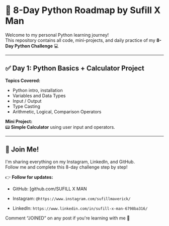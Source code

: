 # 🚀 8-Day Python Roadmap by Sufill X Man

Welcome to my personal Python learning journey!  
This repository contains all code, mini-projects, and daily practice of my **8-Day Python Challenge** 💻

---

## ✅ Day 1: Python Basics + Calculator Project

**Topics Covered:**
- Python intro, installation
- Variables and Data Types
- Input / Output
- Type Casting
- Arithmetic, Logical, Comparison Operators

**Mini Project:**  
📟 **Simple Calculator** using user input and operators.



---

## 📌 Join Me!
I'm sharing everything on my Instagram, LinkedIn, and GitHub.  
Follow me and complete this 8-day challenge step by step!

👉 **Follow for updates:**  
- GitHub: [github.com/SUFILL X MAN
- Instagram: `@https://www.instagram.com/sufillmaverick/`
  
- LinkedIn: `https://www.linkedin.com/in/sufill-x-man-6798ba316/`

Comment “JOINED” on any post if you're learning with me 🚀

